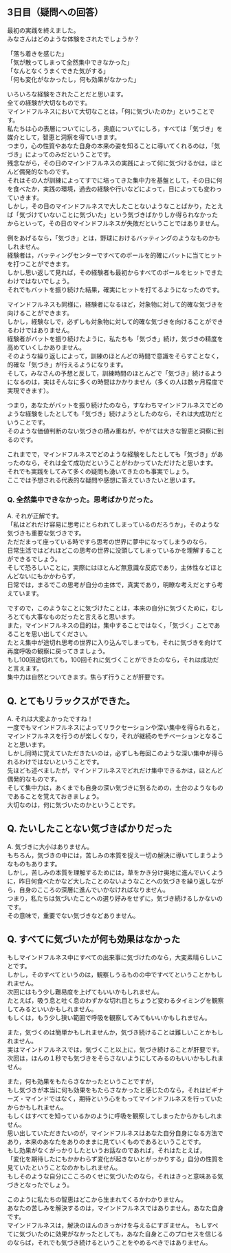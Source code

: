 ## 3日目（疑問への回答）

最初の実践を終えました。  
みなさんはどのような体験をされたでしょうか？  

「落ち着きを感じた」  
「気が散ってしまって全然集中できなかった」  
「なんとなくうまくできた気がする」  
「何も変化がなかったし，何も効果がなかった」  

いろいろな経験をされたことだと思います。  
全ての経験が大切なものです。  
マインドフルネスにおいて大切なことは，「何に気づいたのか」ということです。  
私たちは心の表層についてにしろ，奥底についてにしろ，すべては「気づき」を媒介として，智恵と洞察を得ていきます。  
つまり，心の性質やあなた自身の本来の姿を知ることに導いてくれるのは，「気づき」によってのみだということです。  
残念ながら，その日のマインドフルネスの実践によって何に気づけるかは，ほとんど偶発的なものです。  
それはその人が訓練によってすでに培ってきた集中力を基盤として，その日に何を食べたか，実践の環境，過去の経験や行いなどによって，日によっても変わっていきます。  
しかし，その日のマインドフルネスで大したことないようなことばかり，たとえば「気づけていないことに気づいた」という気づきばかりしか得られなかったからといって，その日のマインドフルネスが失敗だということではありません。  


例をあげるなら，「気づき」とは，野球におけるバッティングのようなものかもしれません。  
経験者は，バッティングセンターですべてのボールを的確にバットに当てヒットを打つことができます。  
しかし思い返して見れば，その経験者も最初からすべてのボールをヒットできたわけではないでしょう。  
それでもバットを振り続けた結果，確実にヒットを打てるようになったのです。  


マインドフルネスも同様に，経験者になるほど，対象物に対して的確な気づきを向けることができます。  
しかし，経験なしで，必ずしも対象物に対して的確な気づきを向けることができるわけではありません。  
経験者がバットを振り続けたように，私たちも「気づき」続け，気づきの精度を高めていくしかありません。  
そのような繰り返しによって，訓練のほとんどの時間で意識をそらすことなく，的確な「気づき」が行えるようになります。  
そして，みなさんの予想と反して，訓練時間のほとんどで「気づき」続けるようになるのは，実はそんなに多くの時間はかかりません（多くの人は数ヶ月程度で実現できます）。  


つまり，あなたがバットを振り続けたのなら，すなわちマインドフルネスでどのような経験をしたとしても「気づき」続けようとしたのなら，それは大成功だということです。  
そのような価値判断のない気づきの積み重ねが，やがては大きな智恵と洞察に到るのです。  


これまでで，マインドフルネスでどのような経験をしたとしても「気づき」があったのなら，それは全て成功だということがわかっていただけたと思います。  
それでも実践をしてみて多くの疑問も湧いてきたのも事実でしょう。  
ここでは予想される代表的な疑問や感想に答えていきたいと思います。  

### Q. 全然集中できなかった。思考ばかりだった。

A. それが正解です。  
「私はどれだけ容易に思考にとらわれてしまっているのだろうか」，そのような気づきも重要な気づきです。  
ただだまって座っている時ですら思考の世界に夢中になってしまうのなら，  
日常生活ではどれほどこの思考の世界に没頭してしまっているかを理解することができるでしょう。  
そして恐ろしいことに，実際にはほとんど無意識な反応であり，主体性などほとんどないにもかかわらず，  
日常では，まるでこの思考が自分の主体で，真実であり，明瞭な考えだとすら考えています。  


ですので，このようなことに気づけたことは，本来の自分に気づくために，むしろとても大事なものだったと言えると思います。  
また，マインドフルネスの目的は，集中することではなく，「気づく」ことであることを思い出してください。  
たとえ集中が途切れ思考の世界に入り込んでしまっても，それに気づきを向けて再度呼吸の観察に戻ってきましょう。  
もし100回途切れても，100回それに気づくことができたのなら，それは成功だと言えます。  
集中力は自然とついてきます。焦らず行うことが肝要です。  


## Q. とてもリラックスができた。

A. それは大変よかったですね！  
一度でもマインドフルネスによってリラクセーションや深い集中を得られると，マインドフルネスを行うのが楽しくなり，それが継続のモチベーションとなることと思います。  
しかし同時に覚えていただきたいのは，必ずしも毎回このような深い集中が得られるわけではないということです。  
先ほども述べましたが，マインドフルネスでどれだけ集中できるかは，ほとんど偶発的なものです。  
そして集中力は，あくまでも自身の深い気づきに到るための，土台のようなものであることを覚えておきましょう。  
大切なのは，何に気づいたのかということです。  


## Q. たいしたことない気づきばかりだった

A. 気づきに大小はありません。  
もちろん，気づきの中には，苦しみの本質を捉え一切の解決に導いてしまうようなものもあります。  
しかし，苦しみの本質を理解するためには，草をかき分け奥地に進んでいくように，昨日何食べたかなど大したことのないようなことへの気づきを繰り返しながら，自身のこころの深層に進んでいかなければなりません。  
つまり，私たちは気づいたことへの選り好みをせずに，気づき続けるしかないのです。  
その意味で，重要でない気づきなどありません。

## Q. すべてに気づいたが何も効果はなかった

もしマインドフルネス中にすべての出来事に気づけたのなら，大変素晴らしいことです。  
しかし，そのすべてというのは，観察しうるものの中ですべてということかもしれません。  
次回にはもう少し難易度を上げてもいいかもしれません。  
たとえば，吸う息と吐く息のわずかな切れ目とちょうど変わるタイミングを観察してみるといいかもしれません。  
もしくは，もう少し狭い範囲で呼吸を観察してみてもいいかもしれません。  

また，気づくのは簡単かもしれませんか，気づき続けることは難しいことかもしれません。  
実はマインドフルネスでは，気づくこと以上に，気づき続けることが肝要です。  
次回は，ほんの１秒でも気づきをそらさないようにしてみるのもいいかもしれません。  

また，何も効果をもたらさなかったということですが，  
もし気づきが本当に何も効果をもたらさなかったと感じたのなら，それはビギナーズ・マインドではなく，期待という心をもってマインドフルネスを行っていたからかもしれません。  
もしくはすべてを知っているかのように呼吸を観察してしまったからかもしれません。  
思い出していただきたいのが，マインドフルネスはあなた自分自身になる方法であり，本来のあなたをありのままに見ていくものであるということです。  
もし効果がなくがっかりしたというお話なのであれば，それはたとえば，  
「変化を期待したにもかかわらず変化が起きないとがっかりする」自分の性質を見ていたということなのかもしれません。  
もしそのような自分にこころのくせに気づいたのなら，それはきっと意味ある気づきとなったでしょう。  

このように私たちの智恵はどこから生まれてくるかわかりません。  
あなたの苦しみを解決するのは，マインドフルネスではありません。あなた自身です。  
マインドフルネスは，解決のほんのきっかけを与えるにすぎません。
もしすべてに気づいたのに効果がなかったとしても，あなた自身とこのプロセスを信じるのならば，それでも気づき続けるということをやめるべきではありません。
